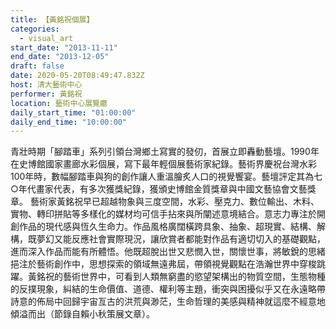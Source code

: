 ```yaml
---
title: 【黃銘祝個展】
categories:
  - visual_art
start_date: "2013-11-11"
end_date: "2013-12-05"
draft: false
date: 2020-05-20T08:49:47.832Z
host: 清大藝術中心
performer: 黃銘祝
location: 藝術中心展覽廳
daily_start_time: "01:00:00"
daily_end_time: "10:00:00"
---
```


青壯時期「腳踏車」系列引領台灣鄉土寫實的發仞，首展立即轟動藝壇。1990年在史博館國家畫廊水彩個展，寫下最年輕個展藝術家紀錄。藝術界慶祝台灣水彩100年時，數幅腳踏車與狗的創作讓人重溫膾炙人口的視覺饗宴。藝壇評定其為七○年代畫家代表，有多次獲獎紀錄，獲頒史博館金質獎章與中國文藝協會文藝獎章。 藝術家黃銘祝早已超越物象與三度空間，水彩、壓克力、數位輸出、木料、實物、轉印拼貼等多樣化的媒材均可信手拈來與所闡述意境結合。意志力專注於開創作品的現代感與恆久生命力。作品風格廣闊橫跨具象、抽象、超現實、結構、解構，既夢幻又能反應社會實際現況，讓欣賞者都能對作品有適切切入的基礎觀點，進而深入作品而能有所體悟。他既超脫出世又悲憫入世，關懷世事，將敏銳的思緒挹注於藝術創作中，思想探索的領域無遠弗屆，帶領視覺觀點在浩瀚世界中穿梭跳躍。黃銘祝的藝術世界中，可看到人類無窮盡的慾望架構出的物質空間，生態物種的反撲現象，糾結的生命價值、道德、權利等主題，衝突與困擾似乎又在永遠略帶詩意的佈局中回歸宇宙亙古的洪荒與渺茫，生命哲理的美感與精神就這麼不經意地傾溢而出（節錄自賴小秋策展文章）。